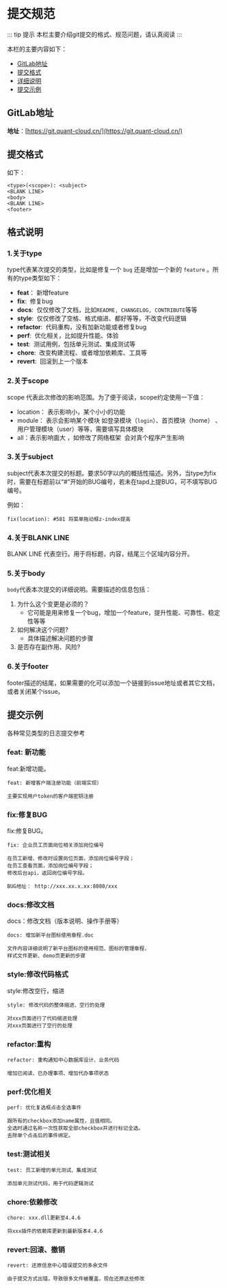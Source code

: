 # 提交规范

::: tip 提示
本栏主要介绍git提交的格式、规范问题，请认真阅读
:::

本栏的主要内容如下：

- [GitLab地址](#GitLab地址)
- [提交格式](#提交格式)
- [详细说明](#格式说明)
- [提交示例](#提交示例)

## GitLab地址

**地址**：[https://git.quant-cloud.cn/](https://git.quant-cloud.cn/)

## 提交格式

如下：
```
<type>(<scope>): <subject>
<BLANK LINE>
<body>
<BLANK LINE>
<footer>
```

## 格式说明

### 1.关于type

type代表某次提交的类型，比如是修复一个 `bug` 还是增加一个新的 `feature` 。所有的type类型如下：

- **feat**： 新增feature
- **fix**:  修复bug
- **docs**:  仅仅修改了文档，比如`README, CHANGELOG, CONTRIBUTE`等等
- **style**:  仅仅修改了空格、格式缩进、都好等等，不改变代码逻辑
- **refactor**:  代码重构，没有加新功能或者修复bug
- **perf**:  优化相关，比如提升性能、体验
- **test**:  测试用例，包括单元测试、集成测试等
- **chore**:  改变构建流程、或者增加依赖库、工具等
- **revert**:  回滚到上一个版本

### 2.关于scope

scope 代表此次修改的影响范围。为了便于阅读，scope约定使用一下值：

- location： 表示影响小，某个小小的功能
- module： 表示会影响某个模块 如登录模块（`login`）、首页模块（home） 、用户管理模块（user）等等，需要填写具体模块
- all：表示影响面大 ，如修改了网络框架  会对真个程序产生影响

### 3.关于subject

subject代表本次提交的标题。要求50字以内的概括性描述。另外，当type为fix时，需要在标题前以“#”开始的BUG编号，若未在tapd上提BUG，可不填写BUG编号。

例如：
```
fix(location): #581 将菜单拖动框z-index提高
```

### 4.关于BLANK LINE

BLANK LINE 代表空行。用于将标题，内容，结尾三个区域内容分开。

### 5.关于body

`body`代表本次提交的详细说明。需要描述的信息包括：

1. 为什么这个变更是必须的？
    - 它可能是用来修复一个bug，增加一个feature，提升性能、可靠性、稳定性等等
2. 如何解决这个问题?
    - 具体描述解决问题的步骤
3. 是否存在副作用、风险? 

### 6.关于footer

footer描述的结尾，如果需要的化可以添加一个链接到issue地址或者其它文档，或者关闭某个issue。

## 提交示例

各种常见类型的日志提交参考

### feat: 新功能

feat:新增功能。

```
feat: 新增客户端注册功能（前端实现）

主要实现用户token的客户端密钥注册
```

### fix:修复BUG

fix:修复BUG。

```
fix: 企业员工页面岗位相关添加岗位编号

在员工新增、修改时设置岗位页面，添加岗位编号字段；
在员工查看页面，添加岗位编号字段；
修改后台api，返回岗位编号字段。

BUG地址： http://xxx.xx.x.xx:8080/xxx
```

### docs:修改文档

docs：修改文档（版本说明、操作手册等）

```
docs: 增加新平台图标使用章程.doc

文件内容详细说明了新平台图标的使用规范、图标的管理章程，
样式文件更新、demo页更新的步骤
```

### style:修改代码格式

style:修改空行，缩进

```
style: 修改代码的整体缩进、空行的处理

对xxx页面进行了代码缩进处理
对xxx页面进行了空行的处理
```

### refactor:重构

```
refactor: 重构通知中心数据库设计、业务代码

增加已阅读、已办理事项、增加代办事项状态
```

### perf:优化相关

```
perf: 优化复选框点击全选事件

跟所有的checkbox添加name属性，且值相同。
全选时通过名称一次性获取全部checkbox并进行标记全选。
去除单个点击后的事件绑定。
```

### test:测试相关

```
test: 员工新增的单元测试、集成测试

添加单元测试代码，用于代码逻辑测试
```

### chore:依赖修改

```
chore: xxx.dll更新至4.4.6

将xxx插件的依赖库更新到最新版本4.4.6
```

### revert:回滚、撤销

```
revert: 还原信息中心错误提交的多余文件

由于提交方式出错，导致很多文件被覆盖，现在还原这些修改
```